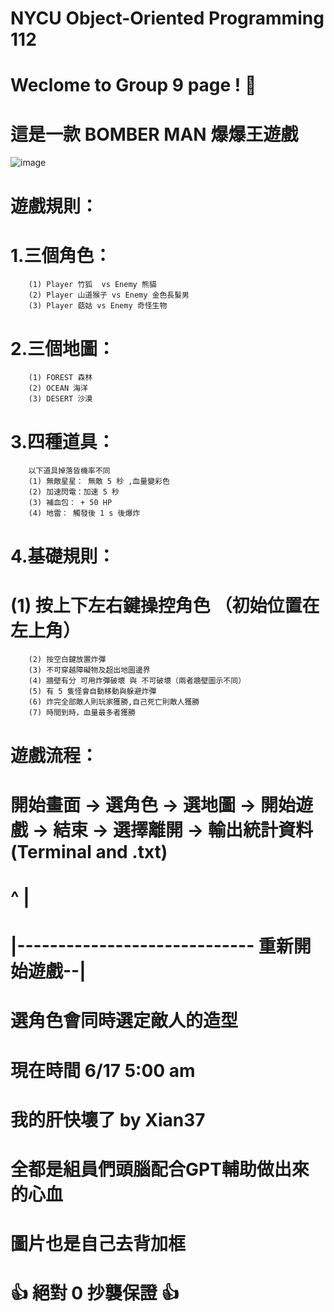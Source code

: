 # NYCU Object-Oriented Programming 112
# Weclome to Group 9 page ! 🙌
# 這是一款 BOMBER MAN 爆爆王遊戲


![image](https://github.com/Xian37/group9_project/blob/main/Game_Picture/start.png)

# 遊戲規則：

# 	1.三個角色：
		(1) Player 竹狐  vs Enemy 熊貓
		(2) Player 山道猴子 vs Enemy 金色長髮男 
		(3) Player 菇姑 vs Enemy 奇怪生物
	
#	2.三個地圖：
		(1) FOREST 森林
		(2) OCEAN 海洋
		(3) DESERT 沙漠
	
#	3.四種道具：
		以下道具掉落皆機率不同
		(1) 無敵星星： 無敵 5 秒 ,血量變彩色
		(2) 加速閃電：加速 5 秒
		(3) 補血包： + 50 HP
		(4) 地雷： 觸發後 1 s 後爆炸
		
#	4.基礎規則：
#		(1) 按上下左右鍵操控角色 （初始位置在左上角） 
		(2) 按空白鍵放置炸彈
		(3) 不可穿越障礙物及超出地圖邊界
		(4) 牆壁有分 可用炸彈破壞 與 不可破壞（兩者牆壁圖示不同）
		(5) 有 5 隻怪會自動移動與躲避炸彈
		(6) 炸完全部敵人則玩家獲勝,自己死亡則敵人獲勝
		(7) 時間到時，血量最多者獲勝
			
#
#
#
#
# 遊戲流程：
# 開始畫面  ->  選角色  ->  選地圖 -> 開始遊戲 -> 結束 -> 選擇離開 -> 輸出統計資料 (Terminal and .txt)
#     ^                                           |
#     |----------------------------- 重新開始遊戲--|



# 選角色會同時選定敵人的造型
# 現在時間 6/17 5:00 am
# 我的肝快壞了 by Xian37
# 全都是組員們頭腦配合GPT輔助做出來的心血
# 圖片也是自己去背加框
# 👍 絕對 0 抄襲保證 👍
